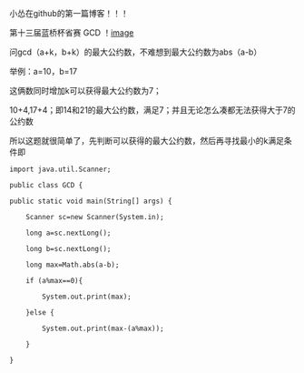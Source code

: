 小怂在github的第一篇博客！！！

第十三届蓝桥杯省赛 GCD
！[image](https://github.com/xshs/xshs.github.io/blob/main/images/7.png)

问gcd（a+k，b+k）的最大公约数，不难想到最大公约数为abs（a-b）

举例：a=10，b=17

这俩数同时增加k可以获得最大公约数为7；

10+4,17+4；即14和21的最大公约数，满足7；并且无论怎么凑都无法获得大于7的公约数

所以这题就很简单了，先判断可以获得的最大公约数，然后再寻找最小的k满足条件即



    import java.util.Scanner;
 
    public class GCD {

    public static void main(String[] args) {
		
        Scanner sc=new Scanner(System.in);
				
        long a=sc.nextLong();
				
        long b=sc.nextLong();
				
        long max=Math.abs(a-b);
				
        if (a%max==0){
				
            System.out.print(max);
						
        }else {
				
            System.out.print(max-(a%max));
						
        }
				
    }
